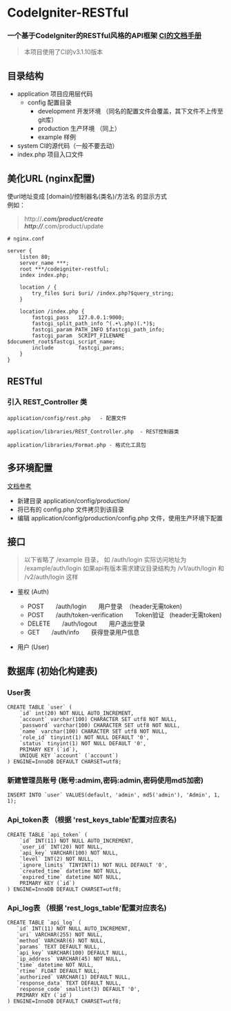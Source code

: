 # CodeIgniter-RESTful

### 一个基于CodeIgniter的RESTful风格的API框架  [CI的文档手册](http://codeigniter.org.cn/user_guide/general/welcome.html)

> 本项目使用了CI的v3.1.10版本

## 目录结构

* application 项目应用层代码
  * config 配置目录 
    * development 开发环境 （同名的配置文件会覆盖，其下文件不上传至git库）
    * production 生产环境 （同上）
    * example  样例 
* system CI的源代码（一般不要去动）
* index.php 项目入口文件
<!-- * composer.json: 声明所需要依赖的PHP代码库，需要执行composer install安装依赖。
* vendor: composer依赖包的目录（不用管，不用进git库） -->


## 美化URL (nginx配置)

使url地址变成 [domain]/控制器名(类名)/方法名 的显示方式   
例如：
> http://***.com/product/create      
> http://***.com/product/update


```
# nginx.conf

server {
    listen 80;
    server_name ***;
    root ***/codeigniter-restful;
    index index.php;

    location / {
        try_files $uri $uri/ /index.php?$query_string;
    }

    location /index.php {
        fastcgi_pass   127.0.0.1:9000;
        fastcgi_split_path_info ^(.+\.php)(.*)$;
        fastcgi_param PATH_INFO $fastcgi_path_info;
        fastcgi_param  SCRIPT_FILENAME   $document_root$fastcgi_script_name;
        include        fastcgi_params;
    } 
}
```

## RESTful

### 引入 REST_Controller 类
```
application/config/rest.php   - 配置文件

application/libraries/REST_Controller.php  - REST控制器类

application/libraries/Format.php - 格式化工具包
```


## 多环境配置

[文档参考](http://codeigniter.org.cn/user_guide/libraries/config.html#config-environments)

* 新建目录 application/config/production/
* 将已有的 config.php 文件拷贝到该目录
* 编辑 application/config/production/config.php 文件，使用生产环境下配置


## 接口

> 以下省略了 /example 目录， 如 /auth/login 实际访问地址为 /example/auth/login
> 如果api有版本需求建议目录结构为 /v1/auth/login 和 /v2/auth/login 这样

* 鉴权 (Auth)
  * POST &nbsp; &nbsp; &nbsp; /auth/login &nbsp; &nbsp; &nbsp; 用户登录 &nbsp;（header无需token)
  * POST &nbsp; &nbsp; &nbsp; /auth/token-verification &nbsp; &nbsp; &nbsp; Token验证 &nbsp; (header无需token)
  * DELETE &nbsp; &nbsp; &nbsp; /auth/logout &nbsp; &nbsp; &nbsp; 用户退出登录
  * GET &nbsp; &nbsp; &nbsp; /auth/info &nbsp; &nbsp; &nbsp; 获得登录用户信息

* 用户 (User)


## 数据库 (初始化构建表)

### User表 
```
CREATE TABLE `user` (
    `id` int(20) NOT NULL AUTO_INCREMENT,
    `account` varchar(100) CHARACTER SET utf8 NOT NULL,
    `password` varchar(100) CHARACTER SET utf8 NOT NULL,
    `name` varchar(100) CHARACTER SET utf8 NOT NULL,
    `role_id` tinyint(1) NOT NULL DEFAULT '0',
    `status` tinyint(1) NOT NULL DEFAULT '0',
    PRIMARY KEY (`id`),
    UNIQUE KEY `account` (`account`)
) ENGINE=InnoDB DEFAULT CHARSET=utf8;
```
### 新建管理员账号  (账号:admim,密码:admin,密码使用md5加密)
```
INSERT INTO `user` VALUES(default, 'admin', md5('admin'), 'Admin', 1, 1);
```

### Api_token表 （根据 'rest_keys_table'配置对应表名) 
```
CREATE TABLE `api_token` (
    `id` INT(11) NOT NULL AUTO_INCREMENT,
    `user_id` INT(20) NOT NULL,
    `api_key` VARCHAR(100) NOT NULL,
    `level` INT(2) NOT NULL,
    `ignore_limits` TINYINT(1) NOT NULL DEFAULT '0',
    `created_time` datetime NOT NULL,
    `expired_time` datetime NOT NULL,
    PRIMARY KEY (`id`)
) ENGINE=InnoDB DEFAULT CHARSET=utf8;
```

### Api_log表 （根据 'rest_logs_table'配置对应表名) 

```
CREATE TABLE `api_log` (
   `id` INT(11) NOT NULL AUTO_INCREMENT,
   `uri` VARCHAR(255) NOT NULL,
   `method` VARCHAR(6) NOT NULL,
   `params` TEXT DEFAULT NULL,
   `api_key` VARCHAR(100) DEFAULT NULL,
   `ip_address` VARCHAR(45) NOT NULL,
   `time` datetime NOT NULL,
   `rtime` FLOAT DEFAULT NULL,
   `authorized` VARCHAR(1) DEFAULT NULL,
   `response_data` TEXT DEFAULT NULL,
   `response_code` smallint(3) DEFAULT '0',
   PRIMARY KEY (`id`)
) ENGINE=InnoDB DEFAULT CHARSET=utf8;
```